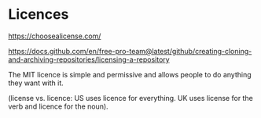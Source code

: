 # Licences

https://choosealicense.com/

https://docs.github.com/en/free-pro-team@latest/github/creating-cloning-and-archiving-repositories/licensing-a-repository

The MIT licence is simple and permissive and allows people to do anything they want with it.

(license vs. licence: US uses licence for everything. UK uses license for the verb and licence for the noun).
